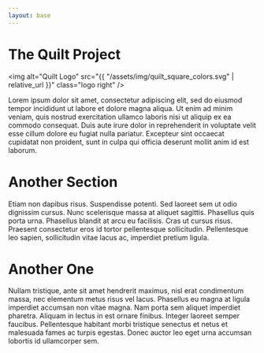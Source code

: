 ```yaml
---
layout: base
---
```


# The Quilt Project

<img alt="Quilt Logo" src="{{ "/assets/img/quilt_square_colors.svg" | relative_url }}"
     class="logo right" />

Lorem ipsum dolor sit amet, consectetur adipiscing elit, sed do eiusmod tempor
incididunt ut labore et dolore magna aliqua. Ut enim ad minim veniam, quis
nostrud exercitation ullamco laboris nisi ut aliquip ex ea commodo consequat.
Duis aute irure dolor in reprehenderit in voluptate velit esse cillum dolore eu
fugiat nulla pariatur. Excepteur sint occaecat cupidatat non proident, sunt in
culpa qui officia deserunt mollit anim id est laborum.

# Another Section

Etiam non dapibus risus. Suspendisse potenti. Sed laoreet sem ut odio dignissim
cursus. Nunc scelerisque massa at aliquet sagittis. Phasellus quis porta urna.
Phasellus blandit at arcu eu facilisis. Cras ut cursus risus. Praesent
consectetur eros id tortor pellentesque sollicitudin. Pellentesque leo sapien,
sollicitudin vitae lacus ac, imperdiet pretium ligula.

# Another One

Nullam tristique, ante sit amet hendrerit maximus, nisl erat condimentum massa,
nec elementum metus risus vel lacus. Phasellus eu magna at ligula imperdiet
accumsan non vitae magna. Nam porta sem aliquet imperdiet pharetra. Aliquam in
lectus in est ornare finibus. Integer laoreet semper faucibus. Pellentesque
habitant morbi tristique senectus et netus et malesuada fames ac turpis
egestas. Donec auctor leo eget urna accumsan lobortis id ullamcorper sem.

